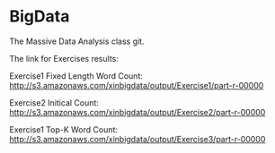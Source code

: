 BigData
=======
The Massive Data Analysis class git.

The link for Exercises results:

Exercise1 Fixed Length Word Count: 
http://s3.amazonaws.com/xinbigdata/output/Exercise1/part-r-00000

Exercise2 Initical Count: 
http://s3.amazonaws.com/xinbigdata/output/Exercise2/part-r-00000

Exercise1 Top-K Word Count: 
http://s3.amazonaws.com/xinbigdata/output/Exercise3/part-r-00000
